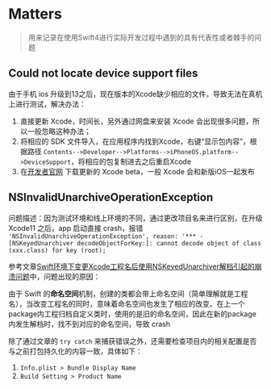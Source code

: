 # Matters

> 用来记录在使用Swift4进行实际开发过程中遇到的具有代表性或者棘手的问题


## Could not locate device support files

由于手机 ios 升级到13之后，现在版本的Xcode缺少相应的文件，导致无法在真机上进行测试，解决办法：

1. 直接更新 Xcode，时间长，另外通过网盘来安装 Xcode 会出现很多问题，所以一般忽略这种办法；
2. 将相应的 SDK 文件导入，在应用程序内找到Xcode，右键“显示包内容”，根据路径 `Contents-->Developer-->Platforms-->iPhoneOS.platform-->DeviceSupport`，将相应的包复制进去之后重启Xcode
3. 在[开发者官网](https://developer.apple.com/download/) 下载更新的 Xcode beta，一般 Xcode 会和新版iOS一起发布


## NSInvalidUnarchiveOperationException

问题描述：因为测试环境和线上环境的不同，通过更改项目名来进行区别，在升级 Xcode11 之后，app 启动直接 crash，报错 `'NSInvalidUnarchiveOperationException', reason: '*** -[NSKeyedUnarchiver decodeObjectForKey:]: cannot decode object of class (xxx.class) for key (root);`

参考文章[Swift环境下变更Xcode工程名后使用NSKeyedUnarchiver解档引起的崩溃问题](https://juejin.im/post/5c1ba593e51d4546c014dd7d)中，问题出现的原因：

由于 Swift 的**命名空间**机制，创建的类都会带上命名空间（简单理解就是工程名），当改变工程名的同时，意味着命名空间也发生了相应的改变。在上一个package内工程归档自定义类时，使用的是旧的命名空间，因此在新的package内发生解档时，找不到对应的命名空间，导致 crash

除了通过文章的 `try catch` 来捕获错误之外，还需要检查项目内的相关配置是否与之前打包持久化的内容一致，具体如下：

1. `Info.plist > Bundle Display Name`
2. `Build Setting > Product Name`
